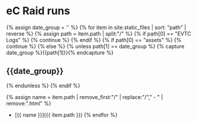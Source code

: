 ---
---

# eC Raid runs


{% assign date_group = '' %}
{% for item in site.static_files | sort: "path" | reverse  %}
{% assign path = item.path | split:"/" %}
{% if path[0] == "EVTC Logs" %}
  {% continue %}
{% endif %}
{% if path[0] == "assets" %}
  {% continue %}
{% else %}
{% unless path[1] == date_group %}
  {% capture date_group %}{{path[1]}}{% endcapture %}
    
## {{date_group}}
    
{% endunless %}
{% endif %}
  
{% assign name = item.path | remove_first:"/" | replace:"/"," - " | remove:".html" %}
 * [{{ name }}]({{ item.path }})
{% endfor %}
